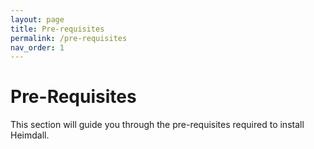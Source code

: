 ```yaml
---
layout: page
title: Pre-requisites
permalink: /pre-requisites
nav_order: 1
---
```


# Pre-Requisites
This section will guide you through the pre-requisites required to install Heimdall.


